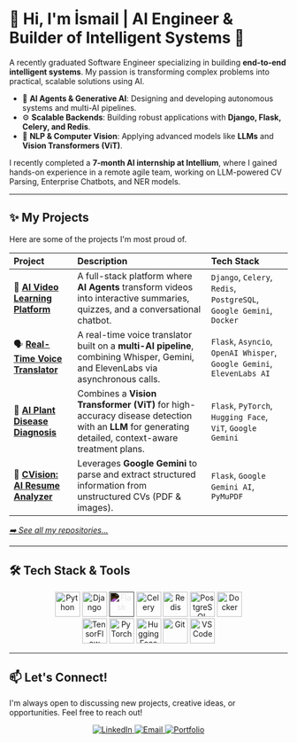 
# 👋 Hi, I'm İsmail | AI Engineer & Builder of Intelligent Systems 🚀

A recently graduated Software Engineer specializing in building **end-to-end intelligent systems**. My passion is transforming complex problems into practical, scalable solutions using AI.

- 🧠 **AI Agents & Generative AI**: Designing and developing autonomous systems and multi-AI pipelines.
- ⚙️ **Scalable Backends**: Building robust applications with **Django, Flask, Celery, and Redis**.
- 🤖 **NLP & Computer Vision**: Applying advanced models like **LLMs** and **Vision Transformers (ViT)**.

I recently completed a **7-month AI internship at Intellium**, where I gained hands-on experience in a remote agile team, working on LLM-powered CV Parsing, Enterprise Chatbots, and NER models.

---

## ✨ My Projects
Here are some of the projects I'm most proud of.

| Project | Description | Tech Stack |
|:---|:---|:---|
| 🎥 **[AI Video Learning Platform](https://github.com/ismail2356/AI-Powered-Video-Learning-Platform)** | A full-stack platform where **AI Agents** transform videos into interactive summaries, quizzes, and a conversational chatbot. | `Django`, `Celery`, `Redis`, `PostgreSQL`, `Google Gemini`, `Docker` |
| 🗣️ **[Real-Time Voice Translator](https://github.com/ismail2356/AI-Powered-Real-Time-Voice-Translator)** | A real-time voice translator built on a **multi-AI pipeline**, combining Whisper, Gemini, and ElevenLabs via asynchronous calls. | `Flask`, `Asyncio`, `OpenAI Whisper`, `Google Gemini`, `ElevenLabs AI` |
| 🌿 **[AI Plant Disease Diagnosis](https://github.com/ismail2356/AI-Plant-Disease-Diagnosis)** | Combines a **Vision Transformer (ViT)** for high-accuracy disease detection with an **LLM** for generating detailed, context-aware treatment plans. | `Flask`, `PyTorch`, `Hugging Face`, `ViT`, `Google Gemini` |
| 📄 **[CVision: AI Resume Analyzer](https://github.com/ismail2356/CVision-AI-Powered-Resume-Analyzer)** | Leverages **Google Gemini** to parse and extract structured information from unstructured CVs (PDF & images). | `Flask`, `Google Gemini AI`, `PyMuPDF` |

*[➡️ See all my repositories...](https://github.com/ismail2356?tab=repositories)*

---

## 🛠️ Tech Stack & Tools
<p align="center">
  <img src="https://cdn.jsdelivr.net/gh/devicons/devicon/icons/python/python-original.svg" alt="Python" width="45" height="45"/>
  <img src="https://cdn.jsdelivr.net/gh/devicons/devicon/icons/django/django-plain.svg" alt="Django" width="45" height="45"/>
  <img src="https://cdn.jsdelivr.net/gh/devicons/devicon/icons/flask/flask-original.svg" alt="Flask" width="45" height="45" style="filter: invert(1);"/>
  <img src="https://cdn.jsdelivr.net/gh/devicons/devicon/icons/celery/celery-original.svg" alt="Celery" width="45" height="45"/>
  <img src="https://cdn.jsdelivr.net/gh/devicons/devicon/icons/redis/redis-original.svg" alt="Redis" width="45" height="45"/>
  <img src="https://cdn.jsdelivr.net/gh/devicons/devicon/icons/postgresql/postgresql-original.svg" alt="PostgreSQL" width="45" height="45"/>
  <img src="https://cdn.jsdelivr.net/gh/devicons/devicon/icons/docker/docker-original.svg" alt="Docker" width="45" height="45"/>
  <br/>
  <img src="https://cdn.jsdelivr.net/gh/devicons/devicon/icons/tensorflow/tensorflow-original.svg" alt="TensorFlow" width="45" height="45"/>
  <img src="https://cdn.jsdelivr.net/gh/devicons/devicon/icons/pytorch/pytorch-original.svg" alt="PyTorch" width="45" height="45"/>
  <img src="https://cdn.jsdelivr.net/gh/devicons/devicon/icons/huggingface/huggingface-original.svg" alt="Hugging Face" width="45" height="45"/>
  <img src="https://cdn.jsdelivr.net/gh/devicons/devicon/icons/git/git-original.svg" alt="Git" width="45" height="45"/>
  <img src="https://cdn.jsdelivr.net/gh/devicons/devicon/icons/vscode/vscode-original.svg" alt="VS Code" width="45" height="45"/>
</p>

---

## 📫 Let's Connect!
I'm always open to discussing new projects, creative ideas, or opportunities. Feel free to reach out!

<p align="center">
  <a href="https://linkedin.com/in/[your-linkedin-username]">
    <img src="https://img.shields.io/badge/LinkedIn-0077B5?style=for-the-badge&logo=linkedin&logoColor=white" alt="LinkedIn"/>
  </a>
  <a href="mailto:[your.email@gmail.com]">
    <img src="https://img.shields.io/badge/Email-D14836?style=for-the-badge&logo=gmail&logoColor=white" alt="Email"/>
  </a>
  <a href="https://ismailtopal.github.io/">
    <img src="https://img.shields.io/badge/Portfolio-25a244?style=for-the-badge&logo=github&logoColor=white" alt="Portfolio"/>
  </a>
</p>
